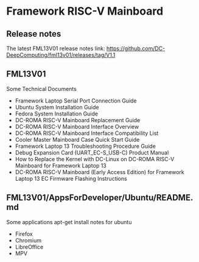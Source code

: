 # Framework RISC-V Mainboard 

## Release notes
The latest FML13V01 release notes link:
https://github.com/DC-DeepComputing/fml13v01/releases/tag/V1.1

## FML13V01
Some Technical Documents 
- Framework Laptop Serial Port Connection Guide
- Ubuntu System Installation Guide
- Fedora System Installation Guide
- DC-ROMA RISC-V Mainboard Replacement Guide
- DC-ROMA RISC-V Mainboard Interface Overview
- DC-ROMA RISC-V Mainboard Interface Compatibility List
- Cooler Master Mainboard Case Quick Start Guide
- Framework Laptop 13 Troubleshooting Procedure Guide
- Debug Expansion Card (UART_EC-S_USB-C) Product Manual
- How to Replace the Kernel with DC-Linux on DC-ROMA RISC-V Mainboard for Framework Laptop 13
- DC-ROMA RISC-V Mainboard (Early Access Edition) for Framework Laptop 13 EC Firmware Flashing Instructions

## FML13V01/AppsForDeveloper/Ubuntu/README.md
Some applications apt-get install notes for ubuntu
- Firefox
- Chromium
- LibreOffice
- MPV
